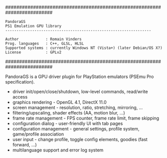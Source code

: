 #########################################################################

    PandoraGS
    PS1 Emulation GPU library
    -----------------------------------------------------------------
    
    Author            : Romain Vinders
    Prog. languages   : C++, GLSL, HLSL
    Supported systems : currently Windows NT (Vista+) (later Debian/OS X?)
    License           : GPLv2

#########################################################################

PandoraGS is a GPU driver plugin for PlayStation emulators (PSEmu Pro specification).

- driver init/open/close/shutdown, low-level commands, read/write access
- graphics rendering - OpenGL 4.1, DirectX 11.0
- screen management - resolution, ratio, stretching, mirroring, ...
- filtering/upscaling, shader effects (AA, motion blur, ...)
- frame rate management - FPS counter, frame rate limit, frame skipping
- configuration dialog - user-friendly UI with tab pages
- configuration management - general settings, profile system, game/profile association
- user input - change profile, toggle config elements, goodies (fast forward, ...)
- multilanguage support and error log system
